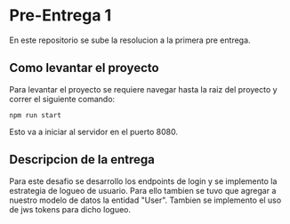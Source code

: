 # Pre-Entrega 1
En este repositorio se sube la resolucion a la primera pre entrega.
## Como levantar el proyecto
Para levantar el proyecto se requiere navegar hasta la raiz del proyecto y correr el siguiente comando:  
```console
npm run start
```
Esto va a iniciar al servidor en el puerto 8080.
## Descripcion de la entrega
Para este desafio se desarrollo los endpoints de login y se implemento la estrategia de logueo de usuario. Para ello tambien se tuvo que agregar a nuestro modelo de datos la entidad "User". Tambien se implemento el uso de jws tokens para dicho logueo.